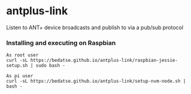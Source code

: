 # antplus-link
Listen to ANT+ device broadcasts and publish to via a pub/sub protocol

### Installing and executing on Raspbian
```
As root user
curl -sL https://bedatse.github.io/antplus-link/raspbian-jessie-setup.sh | sudo bash -

As pi user
curl -sL https://bedatse.github.io/antplus-link/setup-nvm-node.sh | bash -
```
